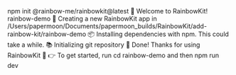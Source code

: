 <div id="termynal" data-termynal>
    <span data-ty="input"><span class="file-path"></span>npm init @rainbow-me/rainbowkit@latest
</span>
    <span data-ty="input" data-ty-prompt=""> 🌈 Welcome to RainbowKit!</span>
    <span data-ty="input" data-ty-prompt="✔ What is the name of your project?"> rainbow-demo</span>
    <span data-ty="input" data-ty-prompt=""> 🚀 Creating a new RainbowKit app in /Users/papermoon/Documents/papermoon_builds/RainbowKit/add-rainbow-kit/rainbow-demo</span>
    <span data-ty="input" data-ty-prompt=""> 📦 Installing dependencies with npm. This could take a while.</span>
    <span data-ty="input" data-ty-prompt="">📚 Initializing git repository</span>
    <span data-ty="input" data-ty-prompt=""> 🌈 Done! Thanks for using RainbowKit 🙏</span>
    <span data-ty="input" data-ty-prompt=""> 👉 To get started, run cd rainbow-demo and then npm run dev</span>
    <span data-ty="input"><span class="file-path"></span></span>
</div>